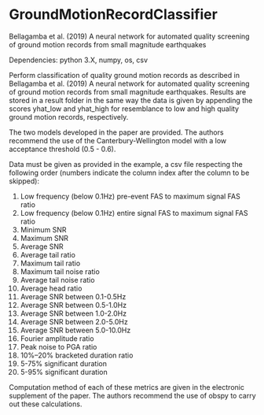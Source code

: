 # GroundMotionRecordClassifier
Bellagamba et al. (2019) A neural network for automated quality screening of ground motion records from small magnitude earthquakes

Dependencies: python 3.X, numpy, os, csv

Perform classification of quality ground motion records as described in Bellagamba et al. (2019) A neural network for automated quality screening of ground motion records from small magnitude earthquakes. Results are stored in a result folder in the same way the data is given by appending the scores yhat_low and yhat_high for resemblance to low and high quality ground motion records, respectively. 

The two models developed in the paper are provided. The authors recommend the use of the Canterbury-Wellington model with a low acceptance threshold (0.5 - 0.6). 

Data must be given as provided in the example, a csv file respecting the following order (numbers indicate the column index after the column to be skipped):

1.  Low frequency (below 0.1Hz) pre-event FAS to maximum signal FAS ratio
2.  Low frequency (below 0.1Hz) entire signal FAS to maximum signal FAS ratio
3.  Minimum SNR
4.  Maximum SNR
5.  Average SNR
6.  Average tail ratio
7.  Maximum tail ratio
8.  Maximum tail noise ratio
9.  Average tail noise ratio
10. Average head ratio
11. Average SNR between 0.1-0.5Hz
12. Average SNR between 0.5-1.0Hz
13. Average SNR between 1.0-2.0Hz
14. Average SNR between 2.0-5.0Hz
15. Average SNR between 5.0-10.0Hz
16. Fourier amplitude ratio
17. Peak noise to PGA ratio
18. 10%–20% bracketed duration ratio
19. 5-75% significant duration
20. 5-95% significant duration

Computation method of each of these metrics are given in the electronic supplement of the paper. The authors recommend the use of obspy to carry out these calculations. 
